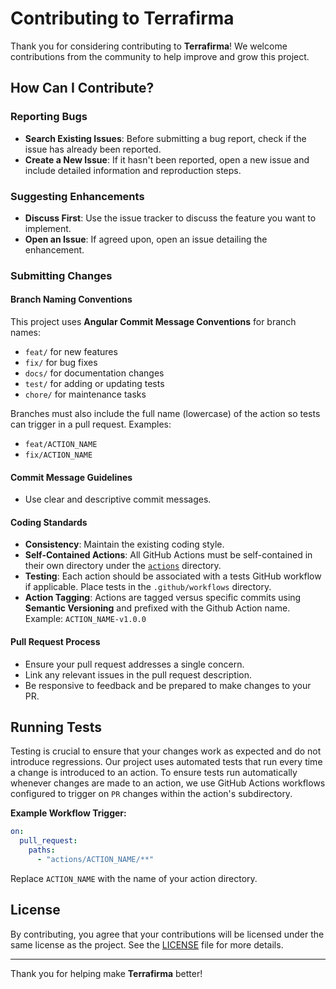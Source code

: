 # Contributing to Terrafirma

Thank you for considering contributing to **Terrafirma**! We welcome contributions from the community to help improve and grow this project.

## How Can I Contribute?

### Reporting Bugs

- **Search Existing Issues**: Before submitting a bug report, check if the issue has already been reported.
- **Create a New Issue**: If it hasn't been reported, open a new issue and include detailed information and reproduction steps.

### Suggesting Enhancements

- **Discuss First**: Use the issue tracker to discuss the feature you want to implement.
- **Open an Issue**: If agreed upon, open an issue detailing the enhancement.

### Submitting Changes

#### Branch Naming Conventions

This project uses **Angular Commit Message Conventions** for branch names:

- `feat/` for new features
- `fix/` for bug fixes
- `docs/` for documentation changes
- `test/` for adding or updating tests
- `chore/` for maintenance tasks

Branches must also include the full name (lowercase) of the action so tests can trigger in a pull request. Examples:

- `feat/ACTION_NAME`
- `fix/ACTION_NAME`

#### Commit Message Guidelines

- Use clear and descriptive commit messages.

#### Coding Standards

- **Consistency**: Maintain the existing coding style.
- **Self-Contained Actions**: All GitHub Actions must be self-contained in their own directory under the [`actions`](actions) directory.
- **Testing**: Each action should be associated with a tests GitHub workflow if applicable. Place tests in the `.github/workflows` directory.
- **Action Tagging**: Actions are tagged versus specific commits using **Semantic Versioning** and prefixed with the Github Action name. Example: `ACTION_NAME-v1.0.0`

#### Pull Request Process

- Ensure your pull request addresses a single concern.
- Link any relevant issues in the pull request description.
- Be responsive to feedback and be prepared to make changes to your PR.

## Running Tests

Testing is crucial to ensure that your changes work as expected and do not introduce regressions. Our project uses automated tests that run every time a change is introduced to an action. To ensure tests run automatically whenever changes are made to an action, we use GitHub Actions workflows configured to trigger on `PR` changes within the action's subdirectory.

**Example Workflow Trigger:**

```yaml
on:
  pull_request:
    paths:
      - "actions/ACTION_NAME/**"
```

Replace `ACTION_NAME` with the name of your action directory.

## License

By contributing, you agree that your contributions will be licensed under the same license as the project. See the [LICENSE](LICENSE) file for more details.

---

Thank you for helping make **Terrafirma** better!
